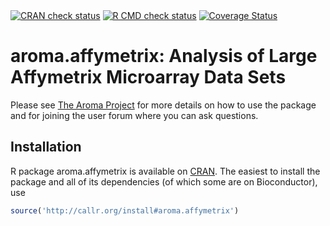 

<div id="badges"><!-- pkgdown markup -->
<a href="https://CRAN.R-project.org/web/checks/check_results_aroma.affymetrix.html"><img border="0" src="https://www.r-pkg.org/badges/version/aroma.affymetrix" alt="CRAN check status"/></a> <a href="https://github.com/HenrikBengtsson/aroma.affymetrix/actions?query=workflow%3AR-CMD-check"><img border="0" src="https://github.com/HenrikBengtsson/aroma.affymetrix/actions/workflows/R-CMD-check.yaml/badge.svg?branch=develop" alt="R CMD check status"/></a>     <a href="https://app.codecov.io/gh/HenrikBengtsson/aroma.affymetrix"><img border="0" src="https://codecov.io/gh/HenrikBengtsson/aroma.affymetrix/branch/develop/graph/badge.svg" alt="Coverage Status"/></a> 
</div>

# aroma.affymetrix: Analysis of Large Affymetrix Microarray Data Sets 

Please see [The Aroma Project](http://www.aroma-project.org/) for more
details on how to use the package and for joining the user forum where
you can ask questions.


## Installation

R package aroma.affymetrix is available on
[CRAN](http://cran.r-project.org/package=aroma.affymetrix).  The
easiest to install the package and all of its dependencies (of which
some are on Bioconductor), use
```r
source('http://callr.org/install#aroma.affymetrix')
```


<!-- pkgdown-drop-below -->


